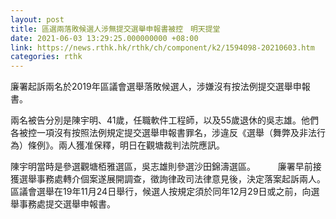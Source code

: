 ```yaml
---
layout: post
title: 區選兩落敗候選人涉無提交選舉申報書被控　明天提堂
date: 2021-06-03 13:29:25.000000000 +08:00
link: https://news.rthk.hk/rthk/ch/component/k2/1594098-20210603.htm
categories: rthk
---
```


廉署起訴兩名於2019年區議會選舉落敗候選人，涉嫌沒有按法例提交選舉申報書。

​兩名被告分別是陳宇明、41歲，任職軟件工程師，以及55歲退休的吳志雄。他們各被控一項沒有按照法例規定提交選舉申報書罪名，涉違反《選舉（舞弊及非法行為）條例》。兩人獲准保釋，明日在觀塘裁判法院應訊。

陳宇明當時是參選觀塘栢雅選區，吳志雄則參選沙田錦濤選區。
　　 
廉署早前接獲選舉事務處轉介個案遂展開調查，徵詢律政司法律意見後，決定落案起訴兩人。區議會選舉在19年11月24日舉行，候選人按規定須於同年12月29日或之前，向選舉事務處提交選舉申報書。
　　
